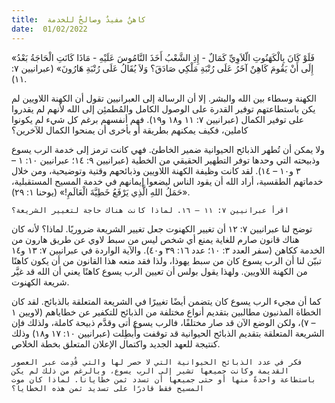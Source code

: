```yaml
---
title:  كاهنٌ مفيدٌ وصالحٌ للخدمة
date:  01/02/2022
---
```


«فَلَوْ كَانَ بِالْكَهَنُوتِ الّلاَوِيِّ كَمَالٌ - إِذِ الشَّعْبُ أَخَذَ النَّامُوسَ عَلَيْهِ - مَاذَا كَانَتِ الْحَاجَةُ بَعْدُ إِلَى أَنْ يَقُومَ كَاهِنٌ آخَرُ عَلَى رُتْبَةِ مَلْكِي صَادَقَ؟ وَلاَ يُقَالُ عَلَى رُتْبَةِ هَارُونَ» (عبرانيين ٧: ١١).

الكهنة وسطاء بين الله والبشر. إلا أن الرسالة إلى العبرانيين تقول أن الكهنة اللاويين لم يكن باستطاعتهم توفير القدرة على الوصول الكامل والمُطمئِن إلى الله لأنهم لم يقدروا على توفير الكمال (عبرانيين ٧: ١١ و١٨ و١٩). فهم أنفسهم برغم كل شيء لم يكونوا كاملين، فكيف يمكنهم بطريقة أو بأخرى أن يمنحوا الكمال للآخرين؟

ولا يمكن أن تُطهر الذبائح الحيوانية ضمير الخاطئ. فهي كانت ترمز إلى خدمة الرب يسوع وذبيحته التي وحدها توفر التطهير الحقيقي من الخطية (عبرانيين ٩: ١٤؛ عبرانيين ١٠: ١ – ٣ و١٠ – ١٤). لقد كانت وظيفة الكهنة اللاويين وذبائحهم وقتية وتوضيحية، ومن خلال خدماتهم الطقسية، أراد الله أن يقود الناس ليضعوا إيمانهم في خدمة المسيح المستقبلية، «حَمَلُ اللهِ الَّذِي يَرْفَعُ خَطِيَّةَ الْعَالَمِ!» (يوحنا ١: ٢٩).

`اقرأ عبرانيين ٧: ١١ – ١٦. لماذا كانت هناك حاجة لتغيير الشريعة؟`

توضح لنا عبرانيين ٧: ١٢ أن تغيير الكهنوت جعل تغيير الشريعة ضروريًا. لماذا؟ لأنه كان هناك قانون صارم للغاية يمنع أي شخص ليس من سبط لاوي عن طريق هارون من الخدمة ككاهن (سفر العدد ٣: ١٠؛ عدد ١٦: ٣٩ و٤٠). والآية الواردة في عبرانيين ٧: ١٣ و١٤ تبيّن لنا أن الرب يسوع كان من سبط يهوذا، ولذا فقد منعه هذا القانون من أن يكون كاهنًا من الكهنة اللاويين. ولهذا يقول بولس أن تعيين الرب يسوع كاهنًا يعني أن الله قد غيَّر شريعة الكهنوت.

كما أن مجيء الرب يسوع كان يتضمن أيضًا تغييرًا في الشريعة المتعلقة بالذبائح. لقد كان الخطاة المذنبون مطالبين بتقديم أنواع مختلفة من الذبائح للتكفير عن خطاياهم (لاويين ١ – ٧)، ولكن الوضع الآن قد صار مختلفًا، فالرب يسوع أتى وقدَّم ذبيحة كاملة، ولذلك فإن الشريعة المتعلقة بتقديم الذبائح الحيوانية قد توقفت وأُبطِلت (عبرانيين ١٠: ١٧ و١٨) وذلك كنتيجة للعهد الجديد واكتمال الإعلان المتعلق بخطة الخلاص.

`فكر في عدد الذبائح الحيوانية التي لا حصر لها والتي قُدِمت عبر العصور القديمة وكانت جميعها تشير إلى الرب يسوع، وبالرغم من ذلك لم يكن باستطاعة واحدةً منها أو حتى جميعها أن تسدد ثمن خطايانا. لماذا كان موت المسيح فقط قادرًا على تسديد ثمن هذه الخطايا؟`